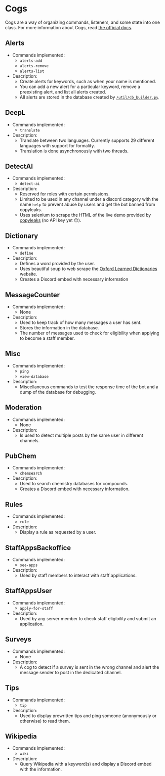 # Cogs

Cogs are a way of organizing commands, listeners, and some state into one class. For more information about Cogs, read [the official docs](https://discordpy.readthedocs.io/en/stable/ext/commands/cogs.html).

## Alerts

- Commands implemented:
  - `alerts-add`
  - `alerts-remove`
  - `alerts-list`
- Description:
  - Create alerts for keywords, such as when your name is mentioned.
  - You can add a new alert for a particular keyword, remove a preexisting alert, and list all alerts created.
  - All alerts are stored in the database created by [`/util/db_builder.py`](/util/db_builder.py).

## DeepL

- Commands implemented:
  - `translate`
- Description:
  - Translate between two languages. Currently supports 29 different languages with support for formality.
  - Translation is done asynchronously with two threads.

## DetectAI

- Commands implemented:
  - `detect-ai`
- Description:
  - Reserved for roles with certain permissions.
  - Limited to be used in any channel under a discord category with the name `help` to prevent abuse by users and get the bot banned from copyleaks.
  - Uses selenium to scrape the HTML of the live demo provided by [copyleaks](https://copyleaks.com/) (no API key yet :pensive:).

## Dictionary

- Commands implemented:
  - `define`
- Description:
  - Defines a word provided by the user.
  - Uses beautiful soup to web scrape the [Oxford Learned Dictionaries](https://www.oxfordlearnersdictionaries.com) website.
  - Creates a Discord embed with necessary information

## MessageCounter

- Commands implemented:
  - None
- Description:
  - Used to keep track of how many messages a user has sent.
  - Stores the information in the database.
  - The number of messages used to check for eligibility when applying to become a staff member.

## Misc

- Commands implemented:
  - `ping`
  - `view-database`
- Description:
  - Miscellaneous commands to test the response time of the bot and a dump of the database for debugging.

## Moderation

- Commands implemented:
  - None
- Description:
  - Is used to detect multiple posts by the same user in different channels.

## PubChem

- Commands implemented:
  - `chemsearch`
- Description:
  - Used to search chemistry databases for compounds.
  - Creates a Discord embed with necessary information.

## Rules

- Commands implemented:
  - `rule`
- Description:
  - Display a rule as requested by a user.

## StaffAppsBackoffice

- Commands implemented:
  - `see-apps`
- Description:
  - Used by staff members to interact with staff applications.

## StaffAppsUser

- Commands implemented:
  - `apply-for-staff`
- Description:
  - Used by any server member to check staff eligibility and submit an application.

## Surveys

- Commands implemented:
  - None
- Description:
  - A cog to detect if a survey is sent in the wrong channel and alert the message sender to post in the dedicated channel.

## Tips

- Commands implemented:
  - `tip`
- Description:
  - Used to display prewritten tips and ping someone (anonymously or otherwise) to read them.

## Wikipedia

- Commands implemented:
  - `wiki`
- Description:
  - Query Wikipedia with a keyword(s) and display a Discord embed with the information.
